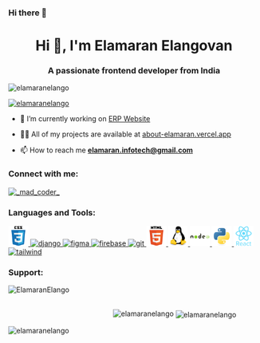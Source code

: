 ### Hi there 👋

<!--
**ElamaranElango/ElamaranElango** is a ✨ _special_ ✨ repository because its `README.md` (this file) appears on your GitHub profile.

Here are some ideas to get you started:

- 🔭 I’m currently working on ...
- 🌱 I’m currently learning ...
- 👯 I’m looking to collaborate on ...
- 🤔 I’m looking for help with ...
- 💬 Ask me about ...
- 📫 How to reach me: ...
- 😄 Pronouns: ...
- ⚡ Fun fact: ...
-->
<h1 align="center">Hi 👋, I'm Elamaran Elangovan</h1>
<h3 align="center">A passionate frontend developer from India</h3>

<p align="left"> <img src="https://komarev.com/ghpvc/?username=elamaranelango&label=Profile%20views&color=0e75b6&style=flat" alt="elamaranelango" /> </p>

<p align="left"> <a href="https://github.com/ryo-ma/github-profile-trophy"><img src="https://github-profile-trophy.vercel.app/?username=elamaranelango" alt="elamaranelango" /></a> </p>

- 🔭 I’m currently working on [ERP Website](mymamcet.vercel.app)

- 👨‍💻 All of my projects are available at [about-elamaran.vercel.app](about-elamaran.vercel.app)

- 📫 How to reach me **elamaran.infotech@gmail.com**

<h3 align="left">Connect with me:</h3>
<p align="left">
<a href="https://instagram.com/_mad_coder_" target="blank"><img align="center" src="https://raw.githubusercontent.com/rahuldkjain/github-profile-readme-generator/master/src/images/icons/Social/instagram.svg" alt="_mad_coder_" height="30" width="40" /></a>
</p>

<h3 align="left">Languages and Tools:</h3>
<p align="left"> <a href="https://www.w3schools.com/css/" target="_blank" rel="noreferrer"> <img src="https://raw.githubusercontent.com/devicons/devicon/master/icons/css3/css3-original-wordmark.svg" alt="css3" width="40" height="40"/> </a> <a href="https://www.djangoproject.com/" target="_blank" rel="noreferrer"> <img src="https://cdn.worldvectorlogo.com/logos/django.svg" alt="django" width="40" height="40"/> </a> <a href="https://www.figma.com/" target="_blank" rel="noreferrer"> <img src="https://www.vectorlogo.zone/logos/figma/figma-icon.svg" alt="figma" width="40" height="40"/> </a> <a href="https://firebase.google.com/" target="_blank" rel="noreferrer"> <img src="https://www.vectorlogo.zone/logos/firebase/firebase-icon.svg" alt="firebase" width="40" height="40"/> </a> <a href="https://git-scm.com/" target="_blank" rel="noreferrer"> <img src="https://www.vectorlogo.zone/logos/git-scm/git-scm-icon.svg" alt="git" width="40" height="40"/> </a> <a href="https://www.w3.org/html/" target="_blank" rel="noreferrer"> <img src="https://raw.githubusercontent.com/devicons/devicon/master/icons/html5/html5-original-wordmark.svg" alt="html5" width="40" height="40"/> </a> <a href="https://www.linux.org/" target="_blank" rel="noreferrer"> <img src="https://raw.githubusercontent.com/devicons/devicon/master/icons/linux/linux-original.svg" alt="linux" width="40" height="40"/> </a> <a href="https://nodejs.org" target="_blank" rel="noreferrer"> <img src="https://raw.githubusercontent.com/devicons/devicon/master/icons/nodejs/nodejs-original-wordmark.svg" alt="nodejs" width="40" height="40"/> </a> <a href="https://www.python.org" target="_blank" rel="noreferrer"> <img src="https://raw.githubusercontent.com/devicons/devicon/master/icons/python/python-original.svg" alt="python" width="40" height="40"/> </a> <a href="https://reactjs.org/" target="_blank" rel="noreferrer"> <img src="https://raw.githubusercontent.com/devicons/devicon/master/icons/react/react-original-wordmark.svg" alt="react" width="40" height="40"/> </a> <a href="https://tailwindcss.com/" target="_blank" rel="noreferrer"> <img src="https://www.vectorlogo.zone/logos/tailwindcss/tailwindcss-icon.svg" alt="tailwind" width="40" height="40"/> </a> </p>

<h3 align="left">Support:</h3>
<p><a href="https://www.buymeacoffee.com/ElamaranElango"> <img align="left" src="https://cdn.buymeacoffee.com/buttons/v2/default-yellow.png" height="50" width="210" alt="ElamaranElango" /></a></p><br><br>

<p><img align="left" src="https://github-readme-stats.vercel.app/api/top-langs?username=elamaranelango&show_icons=true&locale=en&layout=compact" alt="elamaranelango" /></p>

<p>&nbsp;<img align="center" src="https://github-readme-stats.vercel.app/api?username=elamaranelango&show_icons=true&locale=en" alt="elamaranelango" /></p>

<p><img align="center" src="https://github-readme-streak-stats.herokuapp.com/?user=elamaranelango&" alt="elamaranelango" /></p>

